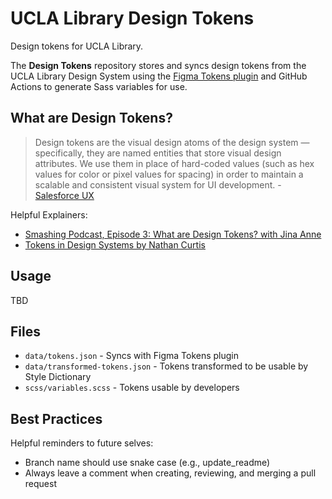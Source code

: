 # UCLA Library Design Tokens

Design tokens for UCLA Library.

The **Design Tokens** repository stores and syncs design tokens from the UCLA Library Design System using the [Figma Tokens plugin](https://docs.tokens.studio/) and GitHub Actions to generate Sass variables for use. 

## What are Design Tokens?

> Design tokens are the visual design atoms of the design system — specifically, they are named entities that store visual design attributes. We use them in place of hard-coded values (such as hex values for color or pixel values for spacing) in order to maintain a scalable and consistent visual system for UI development. - [Salesforce UX](https://www.lightningdesignsystem.com/design-tokens/)

Helpful Explainers:
- [Smashing Podcast, Episode 3: What are Design Tokens? with Jina Anne](https://www.smashingmagazine.com/2019/11/smashing-podcast-episode-3/)
- [Tokens in Design Systems by Nathan Curtis](https://medium.com/eightshapes-llc/tokens-in-design-systems-25dd82d58421)

## Usage

TBD

## Files

- `data/tokens.json` - Syncs with Figma Tokens plugin
- `data/transformed-tokens.json` - Tokens transformed to be usable by Style Dictionary
- `scss/variables.scss` - Tokens usable by developers

## Best Practices

Helpful reminders to future selves:
- Branch name should use snake case (e.g., update_readme)
- Always leave a comment when creating, reviewing, and merging a pull request